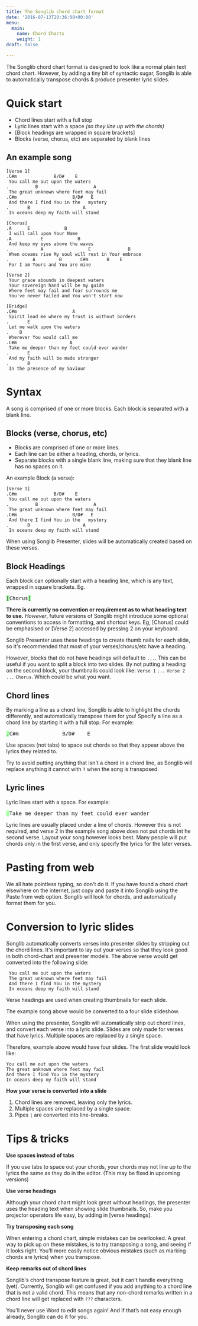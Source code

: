 ```yaml
---
title: The Songlib chord chart format
date: '2016-07-13T20:36:00+00:00'
menu:
  main:
    name: Chord Charts
    weight: 1
draft: false

---
```

The Songlib chord chart format is designed to look like a normal plain text
chord chart.  However, by adding a tiny bit of syntactic sugar, Songlib is able
to automatically transpose chords & produce presenter lyric slides.

# Quick start

 - Chord lines start with a full stop
 - Lyric lines start with a space *(so they line up with the chords)*
 - [Block headings are wrapped in square brackets]
 - Blocks (verse, chorus, etc) are separated by blank lines

## An example song

    [Verse 1]
    .C#m              B/D#    E
     You call me out upon the waters
    .          B                     A
     The great unknown where feet may fail
    .C#m                     B/D#   E
     And there I find You in the   mystery
    .       B                    A
     In oceans deep my faith will stand

    [Chorus]
    .A      E             B
     I will call upon Your Name
    .A           E             B
     And keep my eyes above the waves
    .            A                 E              B
     When oceans rise My soul will rest in Your embrace
    .         A         B       C#m       B    E
     For I am Yours and You are mine

    [Verse 2]
     Your grace abounds in deepest waters
     Your sovereign hand will be my guide
     Where feet may fail and fear surrounds me
     You've never failed and You won't start now

    [Bridge]
    .C#m                     A
     Spirit lead me where my trust is without borders
    .       E
     Let me walk upon the waters
    .    B
     Wherever You would call me
    .C#m                    A
     Take me deeper than my feet could ever wander
    .       E
     And my faith will be made stronger
    .       B
     In the presence of my Saviour

# Syntax

A song is comprised of one or more blocks.  Each block is separated with a blank line.


## Blocks (verse, chorus, etc)

 - Blocks are comprised of one or more lines.
 - Each line can be either a heading, chords, or lyrics.
 - Separate blocks with a single blank line, making sure that they blank line has no spaces on it.

An example Block (a verse):

    [Verse 1]
    .C#m              B/D#    E
     You call me out upon the waters
    .          B                     A
     The great unknown where feet may fail
    .C#m                     B/D#   E
     And there I find You in the   mystery
    .       B                    A
     In oceans deep my faith will stand

When using Songlib Presenter, slides will be automatically created based on these verses.

## Block Headings

Each block can optionally start with a heading line, which is any text, wrapped in square brackets.  Eg.

<pre><span style="background: #afa;">[</span>Chorus<span style="background: #afa;">]</span></pre>

**There is currently no convention or requirement as to what heading text to use.** *However*, future versions of Songlib
might introduce some optional conventions to access in formatting, and shortcut keys.  Eg, [Chorus] could be emphasised
or [Verse 2] accessed by pressing 2 on your keyboard.

Songlib Presenter uses these headings to create thumb nails for each slide, so it's recommended that most of your verses/chorus/etc have a heading.  

However, blocks that do not have headings will default to `...`.  This can be useful if you want to split a block into two slides.  By not putting a heading on the second block, your thumbnails could look like: `Verse 1` `...` `Verse 2` `...` `Chorus`.  Which could be what you want.

## Chord lines

By marking a line as a chord line, Songlib is able to highlight the chords differently, and automatically transpose them for you!  Specify a line as a chord line by starting it with a full stop.  For example:

<pre><span style="background: #afa;">.</span>C#m              B/D#    E</pre>

Use spaces (not tabs) to space out chords so that they appear above the lyrics they related to.

Try to avoid putting anything that isn't a chord in a chord line, as Songlib will replace anything it cannot with `?` when the song is transposed.

## Lyric lines

Lyric lines start with a space.  For example:

<pre><span style="background: #afa;">&nbsp;</span>Take me deeper than my feet could ever wander</pre>

Lyric lines are usually placed under a line of chords.  However this is not required, and verse 2 in the example song above does not put chords int he second verse. Layout your song however looks best.  Many people will put chords only in the first verse, and only specify the lyrics for the later verses.

# Pasting from web

We all hate pointless typing, so don't do it. If you have found a chord chart elsewhere on the internet, just copy and paste it into Songlib using the Paste from web option. Songlib will look for chords, and automatically format them for you.

# Conversion to lyric slides

Songlib automatically converts verses into presenter slides by stripping out the chord lines.  It's important to lay out your verses so that they look good in both chord-chart and presenter models.  The above verse would get converted into the following slide:

     You call me out upon the waters
     The great unknown where feet may fail
     And there I find You in the mystery
     In oceans deep my faith will stand

Verse headings are used when creating thumbnails for each slide.

The example song above would be converted to a four slide slideshow.

When using the presenter, Songlib will automatically strip out chord lines, and convert each verse into a lyric slide.  Slides are only made for verses that have lyrics.  Multiple spaces are replaced by a single space.

Therefore, example above would have
four slides.  The first slide would look like:

    You call me out upon the waters
    The great unknown where feet may fail
    And there I find You in the mystery
    In oceans deep my faith will stand

**How your verse is converted into a slide**

1. Chord lines are removed, leaving only the lyrics.
2. Multiple spaces are replaced by a single space.
3. Pipes `|` are converted into line-breaks.

# Tips & tricks

**Use spaces instead of tabs**

If you use tabs to space out your chords, your chords may not line up to the
lyrics the same as they do in the editor.
(This may be fixed in upcoming versions)

**Use verse headings**

Although your chord chart might look great without headings, the presenter uses
the heading text when showing slide thumbnails.  So, make you projector
operators life easy, by adding in [verse headings].

**Try transposing each song**

When entering a chord chart, simple mistakes can be overlooked.  A great way to
pick up on these mistakes, is to try transposing a song, and seeing if it looks
right.  You'll more easily notice obvious mistakes (such as marking chords are
  lyrics) when you transpose.

**Keep remarks out of chord lines**

Songlib's chord transpose feature is great, but it can't handle everything (yet).
Currently, Songlib will get confused if you add anything to a chord line that is
not a valid chord.  This means that any non-chord remarks written in a chord line
will get replaced with `???` characters.

You'll never use Word to edit songs again! And if that’s not easy enough already, Songlib can do it for you.
